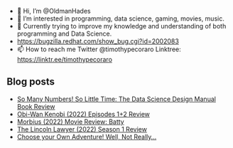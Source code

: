 - 👋 Hi, I’m @OldmanHades
- 👀 I’m interested in programming, data science, gaming, movies, music.
- 🌱 Currently trying to improve my knowledge and understanding of both programming and Data Science.
- https://bugzilla.redhat.com/show_bug.cgi?id=2002083
- 📫 How to reach me Twitter @timothypecoraro
Linktree: https://linktr.ee/timothypecoraro

## Blog posts
<!-- BLOG-POST-LIST:START -->
- [So Many Numbers! So Little Time: The Data Science Design Manual Book Review](https://medium.com/@timothypecoraro/so-many-numbers-so-little-time-the-data-science-design-manual-book-review-fb63f37f3ff3?source=rss-5097f5c9b801------2)
- [Obi-Wan Kenobi &lpar;2022&rpar; Episodes 1+2 Review](https://medium.com/@timothypecoraro/obi-wan-kenobi-2022-episodes-1-2-review-40541cfcad2d?source=rss-5097f5c9b801------2)
- [Morbius &lpar;2022&rpar; Movie Review: Batty](https://medium.com/@timothypecoraro/morbius-2022-movie-review-batty-8b6cd7bac32b?source=rss-5097f5c9b801------2)
- [The Lincoln Lawyer &lpar;2022&rpar; Season 1 Review](https://medium.com/@timothypecoraro/the-lincoln-lawyer-2022-season-1-review-1a52ba63ba1b?source=rss-5097f5c9b801------2)
- [Choose your Own Adventure! Well, Not Really…](https://medium.com/@timothypecoraro/choose-your-own-adventure-well-not-really-6aa896f523f?source=rss-5097f5c9b801------2)
<!-- BLOG-POST-LIST:END -->
